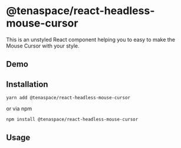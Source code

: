 # @tenaspace/react-headless-mouse-cursor

This is an unstyled React component helping you to easy to make the Mouse Cursor with your style.

## Demo

<!-- See the [DEMO](https://react-package.tenaspace.com/react-headless-mouse-cursor) -->

## Installation

```shell
yarn add @tenaspace/react-headless-mouse-cursor
```

or via npm

```shell
npm install @tenaspace/react-headless-mouse-cursor
```

## Usage

